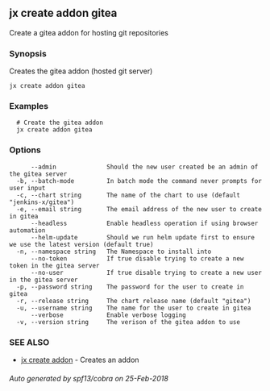 ## jx create addon gitea

Create a gitea addon for hosting git repositories

### Synopsis


Creates the gitea addon (hosted git server)

```
jx create addon gitea
```

### Examples

```
  # Create the gitea addon
  jx create addon gitea
```

### Options

```
      --admin              Should the new user created be an admin of the gitea server
  -b, --batch-mode         In batch mode the command never prompts for user input
  -c, --chart string       The name of the chart to use (default "jenkins-x/gitea")
  -e, --email string       The email address of the new user to create in gitea
      --headless           Enable headless operation if using browser automation
      --helm-update        Should we run helm update first to ensure we use the latest version (default true)
  -n, --namespace string   The Namespace to install into
      --no-token           If true disable trying to create a new token in the gitea server
      --no-user            If true disable trying to create a new user in the gitea server
  -p, --password string    The password for the user to create in gitea
  -r, --release string     The chart release name (default "gitea")
  -u, --username string    The name for the user to create in gitea
      --verbose            Enable verbose logging
  -v, --version string     The verison of the gitea addon to use
```

### SEE ALSO
* [jx create addon](jx_create_addon.md)	 - Creates an addon

###### Auto generated by spf13/cobra on 25-Feb-2018
